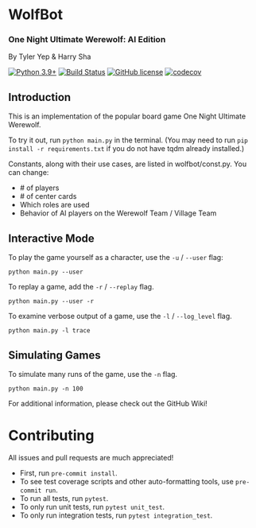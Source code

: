 # WolfBot

### One Night Ultimate Werewolf: AI Edition

By Tyler Yep & Harry Sha

[![Python 3.9+](https://img.shields.io/badge/python-3.9+-blue.svg)](https://www.python.org/downloads/release/python-390/)
[![Build Status](https://github.com/TylerYep/wolfbot/actions/workflows/test.yml/badge.svg)](https://github.com/TylerYep/wolfbot/actions/workflows/test.yml)
[![GitHub license](https://img.shields.io/github/license/TylerYep/wolfbot)](https://github.com/TylerYep/wolfbot/blob/main/LICENSE)
[![codecov](https://codecov.io/gh/TylerYep/wolfbot/branch/main/graph/badge.svg)](https://codecov.io/gh/TylerYep/wolfbot)

## Introduction

This is an implementation of the popular board game One Night Ultimate Werewolf.

To try it out, run `python main.py` in the terminal.
(You may need to run `pip install -r requirements.txt` if you do not have tqdm already installed.)

Constants, along with their use cases, are listed in wolfbot/const.py. You can change:

- \# of players
- \# of center cards
- Which roles are used
- Behavior of AI players on the Werewolf Team / Village Team

## Interactive Mode

To play the game yourself as a character, use the `-u` / `--user` flag:

```
python main.py --user
```

To replay a game, add the `-r` / `--replay` flag.

```
python main.py --user -r
```

To examine verbose output of a game, use the `-l` / `--log_level` flag.

```
python main.py -l trace
```

## Simulating Games

To simulate many runs of the game, use the `-n` flag.

```
python main.py -n 100
```

For additional information, please check out the GitHub Wiki!

# Contributing

All issues and pull requests are much appreciated!

- First, run `pre-commit install`.
- To see test coverage scripts and other auto-formatting tools, use `pre-commit run`.
- To run all tests, run `pytest`.
- To only run unit tests, run `pytest unit_test`.
- To only run integration tests, run `pytest integration_test`.

